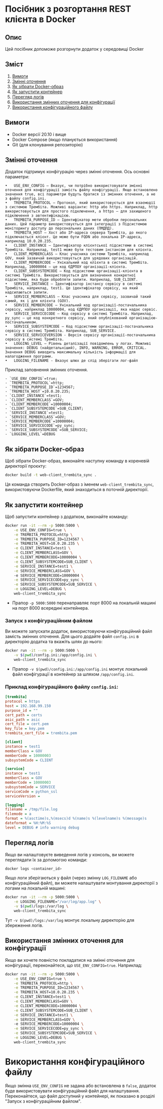 # Посібник з розгортання REST клієнта в Docker

## Опис

Цей посібник допоможе розгорнути додаток у середовищі Docker

## Зміст

1. [Вимоги](#вимоги)
2. [Змінні оточення](#змінні-оточення)
3. [Як зібрати Docker-образ](#як-зібрати-docker-образ)
4. [Як запустити контейнер](#як-запустити-контейнер)
5. [Перегляд логів](#перегляд-логів)
6. [Використання змінних оточення для конфігурації](#використання-змінних-оточення-для-конфігурації)
7. [Використання конфігураційного файлу](#використання-конфігураційного-файлу)

## Вимоги

- Docker версії 20.10 і вище
- Docker Compose (якщо планується використання)
- Git (для клонування репозиторію)

## Змінні оточення

Додаток підтримує конфігурацію через змінні оточення. Ось основні параметри:

    •	USE_ENV_CONFIG – Вказує, чи потрібно використовувати змінні оточення для конфігурації замість файлу конфігурації. Якщо встановлено значення true, всі параметри будуть братися із змінних оточення, а не з файлу config.ini.
	•	TREMBITA_PROTOCOL – Протокол, який використовується для взаємодії з системою Трембіта. Можливі варіанти: http або https. Наприклад, http використовується для простого підключення, а https – для захищеного підключення з автентифікацією.
	•	TREMBITA_PURPOSE_ID – Ідентифікатор мети обробки персональних даних. Цей параметр використовується для інтеграції з Підсистемою моніторингу доступу до персональних даних (ПМДПД).
	•	TREMBITA_HOST – Хост або IP-адреса сервера Трембіта, до якого підключається клієнт. Це може бути FQDN або локальна IP-адреса, наприклад 10.0.20.235.
	•	CLIENT_INSTANCE – Ідентифікатор клієнтської підсистеми в системі Трембіта. Наприклад, test1 може бути тестовим інстансом для клієнта.
	•	CLIENT_MEMBERCLASS – Клас учасника системи Трембіта, наприклад GOV, який зазвичай використовується для урядових організацій.
	•	CLIENT_MEMBERCODE – Унікальний код клієнта в системі Трембіта. Наприклад, 10000004 – це код ЄДРПОУ організації-клієнта.
	•	CLIENT_SUBSYSTEMCODE – Код підсистеми організації-клієнта в системі Трембіта. Використовується для визначення конкретної підсистеми, яка буде обробляти запити. Наприклад, SUB_CLIENT.
	•	SERVICE_INSTANCE – Ідентифікатор інстансу сервісу в системі Трембіта, наприклад, test1. Це ідентифікатор сервісу, на який надсилаються запити.
	•	SERVICE_MEMBERCLASS – Клас учасника для сервісу, зазвичай такий самий, як і для клієнта (GOV).
	•	SERVICE_MEMBERCODE – Унікальний код організації-постачальника сервісу, наприклад 10000004, код ЄДРПОУ організації, яка надає сервіс.
	•	SERVICE_SERVICECODE – Код сервісу в системі Трембіта. Наприклад, py_sync – це код конкретного сервісу, який опублікований організацією-постачальником.
	•	SERVICE_SUBSYSTEMCODE – Код підсистеми організації-постачальника сервісу в системі Трембіта. Наприклад, SUB_SERVICE.
    •	SERVICE_SERVICEVERSION - Версія сервісу організації-постачальника сервісу в системі Трембіта.
	•	LOGGING_LEVEL – Рівень деталізації повідомлень у логах. Можливі значення: DEBUG (найдетальніший), INFO, WARNING, ERROR, CRITICAL. Значення DEBUG виводить максимальну кількість інформації для налагодження програми.
 	•	LOGGING_FILENAME - Вказує шлюх де слід зберігати лог-файл
Приклад заповнення змінних оточення.
```env
- `USE_ENV_CONFIG`=true;
- `TREMBITA_PROTOCOL`=http;
- `TREMBITA_PURPOSE_ID`=1234567;
- `TREMBITA_HOST`=10.0.20.235;
- `CLIENT_INSTANCE`=test1;
- `CLIENT_MEMBERCLASS`=GOV;
- `CLIENT_MEMBERCODE`=10000004;
- `CLIENT_SUBSYSTEMCODE`=SUB_CLIENT;
- `SERVICE_INSTANCE`=test1;
- `SERVICE_MEMBERCLASS`=GOV;
- `SERVICE_MEMBERCODE`=10000004;
- `SERVICE_SERVICECODE`=py_sync;
- `SERVICE_SUBSYSTEMCODE`=SUB_SERVICE; 
- `LOGGING_LEVEL`=DEBUG
```

## Як зібрати Docker-образ

Щоб зібрати Docker-образ, виконайте наступну команду в кореневій директорії проєкту:

```bash
docker build -t web-client_trembita_sync .
```

Ця команда створить Docker-образ з іменем `web-client_trembita_sync`, використовуючи Dockerfile, який знаходиться в поточній директорії.

## Як запустити контейнер

Щоб запустити контейнер з додатком, виконайте команду:

```bash
docker run -it --rm -p 5000:5000 \
    -e USE_ENV_CONFIG=true \
    -e TREMBITA_PROTOCOL=http \
    -e TREMBITA_PURPOSE_ID=1234567 \
    -e TREMBITA_HOST=10.0.20.235 \
    -e CLIENT_INSTANCE=test1 \
    -e CLIENT_MEMBERCLASS=GOV \
    -e CLIENT_MEMBERCODE=10000004 \
    -e CLIENT_SUBSYSTEMCODE=SUB_CLIENT \
    -e SERVICE_INSTANCE=test1 \
    -e SERVICE_MEMBERCLASS=GOV \ 
    -e SERVICE_MEMBERCODE=10000004 \
    -e SERVICE_SERVICECODE=py_sync \
    -e SERVICE_SUBSYSTEMCODE=SUB_SERVICE \
    -e LOGGING_LEVEL=DEBUG \
    web-client_trembita_sync
```

- Прапор `-p 5000:5000` перенаправляє порт 8000 на локальній машині на порт 8000 всередині контейнера.

### Запуск з конфігураційним файлом

Ви можете запускати додаток, використовуючи конфігураційний файл замість змінних оточення. Для цього додайте файл `config.ini` в директорію додатка та вкажіть шлях до нього:

```bash
docker run -it --rm -p 5000:5000 \
    -v $(pwd)/config.ini:/app/config.ini \
    web-client_trembita_sync
```

- Прапор `-v $(pwd)/config.ini:/app/config.ini` монтує локальний файл конфігурації в контейнер за шляхом `/app/config.ini`.

### Приклад конфігураційного файлу `config.ini`:

```ini
[trembita]
protocol = https
host = 192.168.99.150
purpose_id = ""
cert_path = certs
asic_path = asic
cert_file = cert.pem
key_file = key.pem
trembita_cert_file = trembita.pem

[client]
instance = test1
memberClass = GOV
memberCode = 10000003
subsystemCode = CLIENT

[service]
instance = test1
memberClass = GOV
memberCode = 10000003
subsystemCode = SERVICE
serviceCode = python_ssl
serviceVersion =

[logging]
filename = /tmp/file.log
filemode = a
format = %(asctime)s,%(msecs)d %(name)s %(levelname)s %(message)s
dateformat = %H:%M:%S
level = DEBUG # info warning debug
```

## Перегляд логів

Якщо ви налаштовуєте виведення логів у консоль, ви можете переглядати їх за допомогою команди:

```bash
docker logs <container_id>
```

Якщо логи зберігаються у файл (через змінну `LOG_FILENAME` або конфігураційний файл), ви можете налаштувати монтування директорії з логами на локальній машині:

```bash
docker run -it --rm -p 5000:5000 \
    -e LOGGING_FILENAME="/var/log/app.log" \
    -v $(pwd)/logs:/var/log \
    web-client_trembita_sync
```

Тут `-v $(pwd)/logs:/var/log` монтує локальну директорію для збереження логів.

## Використання змінних оточення для конфігурації

Якщо ви хочете повністю покладатися на змінні оточення для конфігурації, переконайтеся, що `USE_ENV_CONFIG=true`. Наприклад:

```bash
docker run -it --rm -p 5000:5000 \
    -e USE_ENV_CONFIG=true \
    -e TREMBITA_PROTOCOL=http \
    -e TREMBITA_PURPOSE_ID=1234567 \
    -e TREMBITA_HOST=10.0.20.235 \
    -e CLIENT_INSTANCE=test1 \
    -e CLIENT_MEMBERCLASS=GOV \
    -e CLIENT_MEMBERCODE=10000004 \
    -e CLIENT_SUBSYSTEMCODE=SUB_CLIENT \
    -e SERVICE_INSTANCE=test1 \
    -e SERVICE_MEMBERCLASS=GOV \ 
    -e SERVICE_MEMBERCODE=10000004 \
    -e SERVICE_SERVICECODE=py_sync \
    -e SERVICE_SUBSYSTEMCODE=SUB_SERVICE \
    -e LOGGING_LEVEL=DEBUG \
    web-client_trembita_sync
```

# Використання конфігураційного файлу

Якщо змінна `USE_ENV_CONFIG` не задана або встановлена в `false`, додаток буде використовувати конфігураційний файл для налаштування. Переконайтеся, що файл доступний у контейнері, як показано в розділі "Запуск з конфігураційним файлом".
